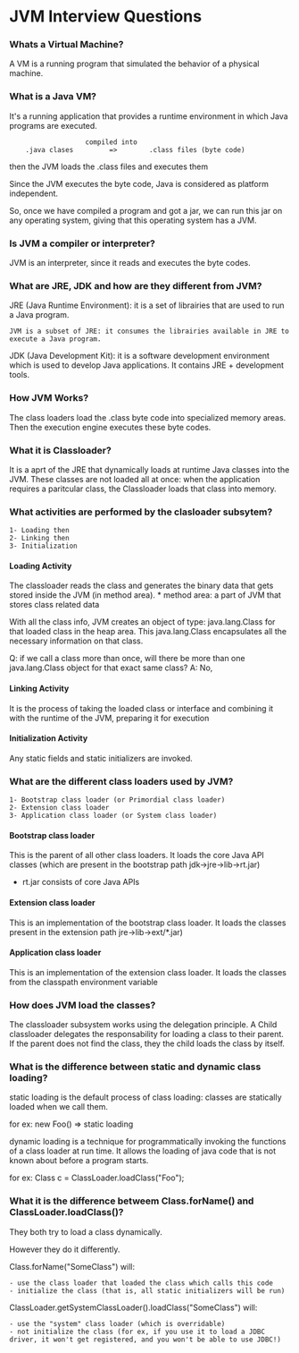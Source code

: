 # JVM Interview Questions

### Whats a Virtual Machine?

A VM is a running program that simulated the behavior of a physical machine.

### What is a Java VM?
 It's a running application that provides a runtime environment in which Java programs are executed.
 
                       compiled into   
        .java clases         =>        .class files (byte code)
 
 then the JVM loads the .class files and executes them
 
 
 Since the JVM executes the byte code, Java is considered as platform independent. 
 
 So, once we have compiled a program and got a jar, 
 we can run this jar on any operating system, giving that this operating system has a JVM.
 
 ### Is JVM a compiler or interpreter?
 JVM is an interpreter, since it reads and executes the byte codes.
 
 
 ### What are JRE, JDK and how are they different from JVM?
 
 JRE (Java Runtime Environment): it is a set of librairies that are used to run a Java program.
 
    JVM is a subset of JRE: it consumes the librairies available in JRE to execute a Java program. 
 
 JDK (Java Development Kit): it is a software development environment which is used to develop Java applications. 
    It contains JRE + development tools.
    
### How JVM Works?
The class loaders load the .class byte code into specialized memory areas. 
Then the execution engine executes these byte codes.

### What it is Classloader?
It is a aprt of the JRE that dynamically loads at runtime Java classes into the JVM. 
These classes are not loaded all at once: when the application requires a paritcular class, the Classloader loads that class into memory.

### What activities are performed by the clasloader subsytem?

    1- Loading then
    2- Linking then
    3- Initialization

#### Loading Activity
The classloader reads the class and generates the binary data that gets stored inside the JVM (in method area).
    * method area: a part of JVM that stores class related data
    
With all the class info, JVM creates an object of type: java.lang.Class for that loaded class in the heap area.
This java.lang.Class encapsulates all the necessary information on that class.

Q: if we call a class more than once, will there be more than one java.lang.Class object for that exact same class?
A: No, 

#### Linking Activity
It is the process of taking the loaded class or interface and combining it with the runtime of the JVM, preparing it for execution

#### Initialization Activity
 Any static fields and static initializers are invoked. 

### What are the different class loaders used by JVM?


    1- Bootstrap class loader (or Primordial class loader)
    2- Extension class loader
    3- Application class loader (or System class loader)

#### Bootstrap class loader
This is the parent of all other class loaders.
It loads the core Java API classes (which are present in the bootstrap path jdk->jre->lib->rt.jar)

* rt.jar consists of core Java APIs

#### Extension class loader
This is an implementation of the bootstrap class loader.
It loads the classes present in the extension path jre->lib->ext/*.jar)

#### Application class loader
This is an implementation of the extension class loader.
It loads the classes from the classpath environment variable

 
### How does JVM load the classes?
The classloader subsystem works using the delegation principle. 
A Child classloader delegates the responsability for loading a class to their parent.
If the parent does not find the class, they the child loads the class by itself.

### What is the difference between static and dynamic class loading?

static loading is the default process of class loading: classes are statically loaded when we call them.

for ex: new Foo() => static loading

dynamic loading is a technique for programmatically invoking the functions of a class loader at run time.
It allows the loading of java code that is not known about before a program starts. 

for ex: Class c = ClassLoader.loadClass("Foo");

### What it is the difference betweem Class.forName() and ClassLoader.loadClass()?
They both try to load a class dynamically.

However they do it differently.

Class.forName("SomeClass") will:

    - use the class loader that loaded the class which calls this code
    - initialize the class (that is, all static initializers will be run)

ClassLoader.getSystemClassLoader().loadClass("SomeClass") will:

    - use the "system" class loader (which is overridable)
    - not initialize the class (for ex, if you use it to load a JDBC driver, it won't get registered, and you won't be able to use JDBC!)



















